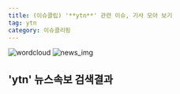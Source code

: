 ```yaml
---
title: (이슈클립) '**ytn**' 관련 이슈, 기사 모아 보기
tag: ytn
category: 이슈클리핑
---
```

![wordcloud](https://s3.ap-northeast-2.amazonaws.com/lyrics101-wordcloud/2018-09-18-1537227144.png)
![news_img](https://user-images.githubusercontent.com/42597476/44507050-1206f400-a6e4-11e8-8d98-7ffbfebb353f.png)
## **'**ytn**'** 뉴스속보 검색결과

